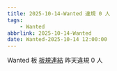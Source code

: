```yaml
---
title: 2025-10-14-Wanted 違規 0 人
tags:
    - Wanted
abbrlink: 2025-10-14-Wanted
date: Wanted-2025-10-14 12:00:00
---
```

Wanted 板 [板規連結](https://www.ptt.cc/bbs/Wanted/M.1608829773.A.D3B.html)
昨天違規 0 人
